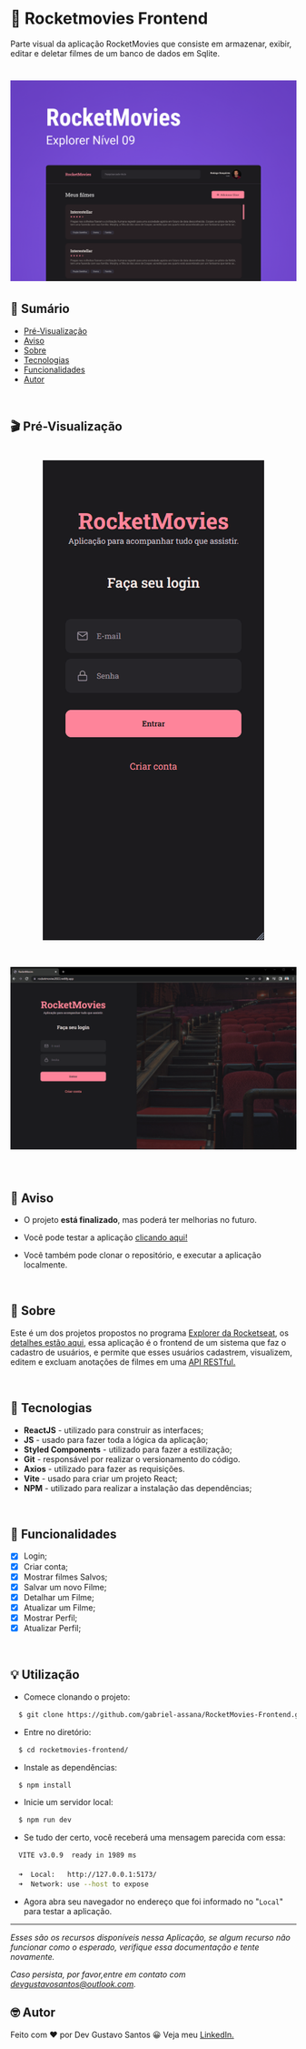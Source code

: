 # :movie_camera: Rocketmovies Frontend

Parte visual da aplicação RocketMovies que consiste em armazenar, exibir, editar e deletar filmes de um banco de dados em Sqlite.

<h1 align="center">
    <img src="./src/assets/cover.jpg" alt="Capa do projeto">
</h1>

## :open_book: Sumário

- [Pré-Visualização](#clapper-pré-visualização)
- [Aviso](#loudspeaker-aviso)
- [Sobre](#memo-sobre)
- [Tecnologias](#floppy_disk-tecnologias)
- [Funcionalidades](#hammer-funcionalidades)
- [Autor](#nerd_face-autor)

</br>

## :clapper: Pré-Visualização

<h1 align="center">
    <img src="./src/assets/preview-mobile.gif" alt="gif da versão mobile">
</h1>

<h1 align="center">
    <img src="./src/assets/preview-desktop.gif" alt="gif da versão desktop">
</h1>

</br>

## :loudspeaker: Aviso

- O projeto **está finalizado**, mas poderá ter melhorias no futuro.

- Você pode testar a aplicação [clicando aqui!](https://rocketmovies29.netlify.app/)

- Você também pode clonar o repositório, e executar a aplicação localmente.

</br>

## :memo: Sobre

Este é um dos projetos propostos no programa [Explorer da Rocketseat](https://www.rocketseat.com.br/explorer), os [detalhes estão aqui](https://efficient-sloth-d85.notion.site/Front-end-da-aplica-o-30a5132b30534255b238a8aa1b48c963), essa aplicação é o frontend de um sistema que faz o cadastro de usuários, e permite que esses usuários cadastrem, visualizem, editem e excluam anotações de filmes em uma [API RESTful.](https://github.com/devgustavosantos/rocketmovies-backend)

</br>

## :floppy_disk: Tecnologias

- **ReactJS** - utilizado para construir as interfaces;
- **JS** - usado para fazer toda a lógica da aplicação;
- **Styled Components** - utilizado para fazer a estilização;
- **Git** - responsável por realizar o versionamento do código.
- **Axios** - utilizado para fazer as requisições.
- **Vite** - usado para criar um projeto React;
- **NPM** - utilizado para realizar a instalação das dependências;

</br>

## :hammer: Funcionalidades

- [x] Login;
- [x] Criar conta;
- [x] Mostrar filmes Salvos;
- [x] Salvar um novo Filme;
- [x] Detalhar um Filme;
- [x] Atualizar um Filme;
- [x] Mostrar Perfil;
- [x] Atualizar Perfil;

</br>

## :bulb: Utilização

- Comece clonando o projeto:

```bash
  $ git clone https://github.com/gabriel-assana/RocketMovies-Frontend.git
```

- Entre no diretório:

```bash
  $ cd rocketmovies-frontend/
```

- Instale as dependências:

```bash
  $ npm install
```

- Inicie um servidor local:

```bash
  $ npm run dev
```

- Se tudo der certo, você receberá uma mensagem parecida com essa:

```bash
  VITE v3.0.9  ready in 1989 ms

  ➜  Local:   http://127.0.0.1:5173/
  ➜  Network: use --host to expose
```

- Agora abra seu navegador no endereço que foi informado no "`Local`" para testar a aplicação.

---

_Esses são os recursos disponíveis nessa Aplicação, se algum recurso não funcionar como o esperado, verifique essa documentação e tente novamente._

_Caso persista, por favor,entre em contato com [devgustavosantos@outlook.com](mailto:devgustavosantos@outlook.com)._

## :nerd_face: Autor

Feito com :heart: por Dev Gustavo Santos :grinning: Veja meu [LinkedIn.](https://www.linkedin.com/in/devgustavosantos/)
